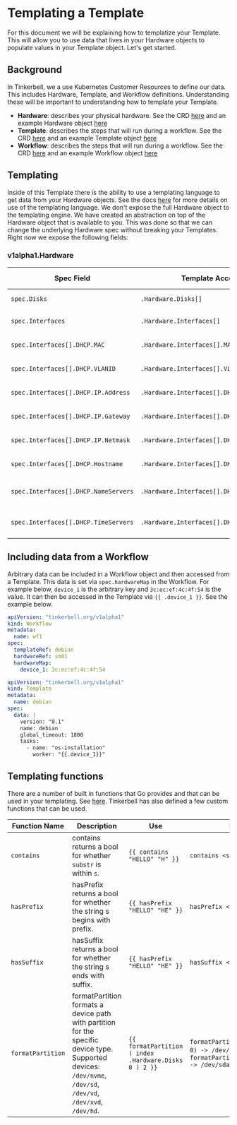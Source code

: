 # Templating a Template

For this document we will be explaining how to templatize your Template. This will allow you to use data that lives in your Hardware objects to populate values in your Template object. Let's get started.

## Background

In Tinkerbell, we a use Kubernetes Customer Resources to define our data. This includes Hardware, Template, and Workflow definitions. Understanding these will be important to understanding how to template your Template.

- **Hardware**: describes your physical hardware. See the CRD [here](../config/crd/bases/tinkerbell.org_hardware.yaml) and an example Hardware object [here](../config/crd/examples/hardware.yaml)
- **Template**: describes the steps that will run during a workflow. See the CRD [here](../config/crd/bases/tinkerbell.org_templates.yaml) and an example Template object [here](../config/crd/examples/template.yaml)
- **Workflow**: describes the steps that will run during a workflow. See the CRD [here](../config/crd/bases/tinkerbell.org_workflows.yaml) and an example Workflow object [here](../config/crd/examples/workflow.yaml)

## Templating

Inside of this Template there is the ability to use a templating language to get data from your Hardware objects. See the docs [here](https://developer.hashicorp.com/nomad/tutorials/templates/go-template-syntax) for more details on use of the templating language. We don't expose the full Hardware object to the templating engine. We have created an abstraction on top of the Hardware object that is available to you. This was done so that we can change the underlying Hardware spec without breaking your Templates. Right now we expose the following fields:

### v1alpha1.Hardware

| Spec Field                            | Template Access                               | Field Type    | Example                                                   |
| ----------                            | ---------------                               | ----------    | -------                                                   |
| `spec.Disks`                          | `.Hardware.Disks[]`                           | string array  | `{{ index .Hardware.Disks 0 }}`                           |
| `spec.Interfaces`                     | `.Hardware.Interfaces[]`                      | string array  | `{{ index .Hardware.Interfaces 0 }}`                      |
| `spec.Interfaces[].DHCP.MAC`          | `.Hardware.Interfaces[].MAC`                  | string        | `{{ (index .Hardware.Interfaces 0).MAC }}`                |
| `spec.Interfaces[].DHCP.VLANID`       | `.Hardware.Interfaces[].VLANID`               | string        | `{{ (index .Hardware.Interfaces 0).VLANID }}`             |
| `spec.Interfaces[].DHCP.IP.Address`   | `.Hardware.Interfaces[].DHCP.IP`              | string        | `{{ (index .Hardware.Interfaces 0).DHCP.IP }}`            |
| `spec.Interfaces[].DHCP.IP.Gateway`   | `.Hardware.Interfaces[].DHCP.Gateway`         | string        | `{{ (index .Hardware.Interfaces 0).DHCP.Gateway }}`       |
| `spec.Interfaces[].DHCP.IP.Netmask`   | `.Hardware.Interfaces[].DHCP.Netmask`         | string        | `{{ (index .Hardware.Interfaces 0).DHCP.Netmask }}`       |
| `spec.Interfaces[].DHCP.Hostname`     | `.Hardware.Interfaces[].DHCP.Hostname`        | string        | `{{ (index .Hardware.Interfaces 0).DHCP.Hostname }}`      |
| `spec.Interfaces[].DHCP.NameServers`  | `.Hardware.Interfaces[].DHCP.Nameservers`     | string array  | `{{ (index .Hardware.Interfaces 0).DHCP.Nameservers }}`   |
| `spec.Interfaces[].DHCP.TimeServers`  | `.Hardware.Interfaces[].DHCP.Timeservers`     | string array  | `{{ (index .Hardware.Interfaces 0).DHCP.Timeservers }}`   |

## Including data from a Workflow

Arbitrary data can be included in a Workflow object and then accessed from a Template. This data is set via `spec.hardwareMap` in the Workflow. For example below, `device_1` is the arbitrary key and `3c:ec:ef:4c:4f:54` is the value. It can then be accessed in the Template via `{{ .device_1 }}`. See the example below.

```yaml
apiVersion: "tinkerbell.org/v1alpha1"
kind: Workflow
metadata:
  name: wf1
spec:
  templateRef: debian
  hardwareRef: sm01
  hardwareMap:
    device_1: 3c:ec:ef:4c:4f:54
```

```yaml
apiVersion: "tinkerbell.org/v1alpha1"
kind: Template
metadata:
  name: debian
spec:
  data: |
    version: "0.1"
    name: debian
    global_timeout: 1800
    tasks:
      - name: "os-installation"
        worker: "{{.device_1}}"
```

## Templating functions

There are a number of built in functions that Go provides and that can be used in your templating. See [here](https://developer.hashicorp.com/nomad/tutorials/templates/go-template-syntax#function-list). Tinkerbell has also defined a few custom functions that can be used.

| Function Name     | Description | Use     | Examples |
| -------------     | ----------- | ------- | -------- |
| `contains`        | contains returns a bool for whether `substr` is within `s`. | `{{ contains "HELLO" "H" }}` | `contains <s> <substr>` |
| `hasPrefix`       | hasPrefix returns a bool for whether the string s begins with prefix. | `{{ hasPrefix "HELLO" "HE" }}` | `hasPrefix <s> <prefix>` |
| `hasSuffix`       | hasSuffix returns a bool for whether the string s ends with suffix. | `{{ hasPrefix "HELLO" "HE" }}` | `hasSuffix <s> <suffix>` |
| `formatPartition` | formatPartition formats a device path with partition for the specific device type. Supported devices: `/dev/nvme`, `/dev/sd`, `/dev/vd`, `/dev/xvd`, `/dev/hd`. | `{{ formatPartition ( index .Hardware.Disks 0 ) 2 }}` | `formatPartition("/dev/nvme0n1", 0) -> /dev/nvme0n1p1`, `formatPartition("/dev/sda", 1) -> /dev/sda1` |
